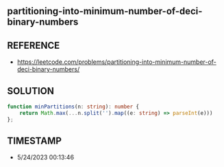 ## partitioning-into-minimum-number-of-deci-binary-numbers

## REFERENCE

- https://leetcode.com/problems/partitioning-into-minimum-number-of-deci-binary-numbers/

## SOLUTION

``` typescript
function minPartitions(n: string): number {
    return Math.max(...n.split('').map((e: string) => parseInt(e)))
};
```


## TIMESTAMP

- 5/24/2023 00:13:46

